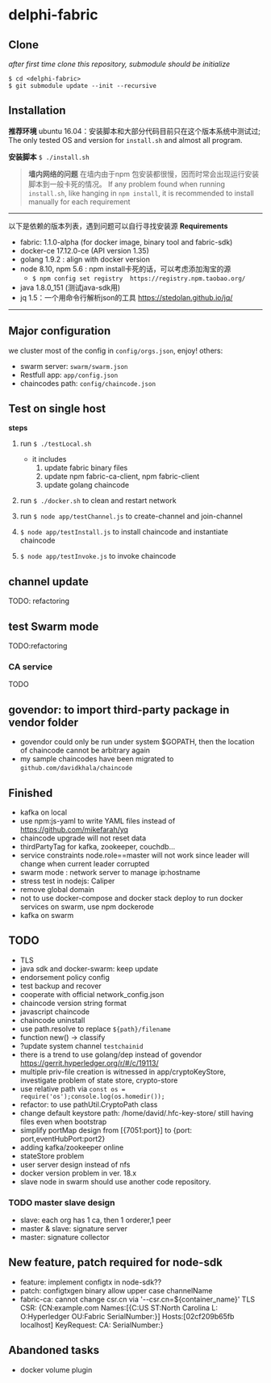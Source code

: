 # delphi-fabric


Clone
------------------
_after first time clone this repository, submodule should be initialize_
```
$ cd <delphi-fabric>
$ git submodule update --init --recursive
```


Installation
-----------------------

 **推荐环境** ubuntu 16.04：安装脚本和大部分代码目前只在这个版本系统中测试过; The only tested OS and version for ``install.sh`` and almost all program.

**安装脚本**
`$ ./install.sh`

> **墙内网络的问题**
在墙内由于npm 包安装都很慢，因而时常会出现运行安装脚本到一般卡死的情况。
If any problem found when running ``install.sh``, like hanging in ``npm install``, it is recommended to install manually for each requirement
----
 以下是依赖的版本列表，遇到问题可以自行寻找安装源
  **Requirements**
   * fabric: 1.1.0-alpha (for docker image, binary tool and fabric-sdk)
   * docker-ce 17.12.0-ce (API version 1.35)
   * golang 1.9.2 : align with docker version
   * node 8.10, npm 5.6 : npm install卡死的话，可以考虑添加淘宝的源
        - ``$ npm config set registry  https://registry.npm.taobao.org/``
   * java 1.8.0_151 (测试java-sdk用)
   * jq 1.5：一个用命令行解析json的工具 https://stedolan.github.io/jq/

-----




Major configuration
-----------------------
 we cluster most of the config in ``config/orgs.json``, enjoy!
 others:
  - swarm server: ``swarm/swarm.json``
  - Restfull app: ``app/config.json``
  - chaincodes path: ``config/chaincode.json``  

Test on single host
-----------------------
**steps**
1. run `$ ./testLocal.sh`
    - it includes
        1. update fabric binary files 
        2. update npm fabric-ca-client, npm fabric-client 
        3. update golang chaincode 

2. run `$ ./docker.sh` to clean and restart network

3. run `$ node app/testChannel.js` to create-channel and join-channel
4. `$ node app/testInstall.js` to install chaincode and instantiate chaincode
5. `$ node app/testInvoke.js` to invoke chaincode

channel update 
-----------------------
TODO: refactoring

test Swarm mode
-----------------------

TODO:refactoring


### CA service
TODO


govendor: to import third-party package in vendor folder
--------
  - govendor could only be run under system $GOPATH, then the location of chaincode cannot be arbitrary again
  - my sample chaincodes have been migrated to ``github.com/davidkhala/chaincode``


## Finished

- kafka on local
- use npm:js-yaml to write YAML files instead of https://github.com/mikefarah/yq
- chaincode upgrade will not reset data
- thirdPartyTag for kafka, zookeeper, couchdb...
- service constraints node.role==master will not work since leader will change when current leader corrupted
- swarm mode : network server to manage ip:hostname
- stress test in nodejs: Caliper
- remove global domain
- not to use docker-compose and docker stack deploy to run docker services on swarm, use npm dockerode 
- kafka on swarm


## TODO
- TLS
- java sdk and docker-swarm: keep update
- endorsement policy config
- test backup and recover
- cooperate with official network_config.json
- chaincode version string format
- javascript chaincode
- chaincode uninstall
- use path.resolve to replace `${path}/filename`
- function new() -> classify
- ?update system channel ``testchainid``
- there is a trend to use golang/dep instead of govendor https://gerrit.hyperledger.org/r/#/c/19113/
- multiple priv-file creation is witnessed in app/cryptoKeyStore, investigate problem of state store, crypto-store
- use relative path via ``const os = require('os');console.log(os.homedir());``
- refactor: to use pathUtil.CryptoPath class
- change default keystore path: /home/david/.hfc-key-store/ still having files even when bootstrap
- simplify portMap design from [{7051:port}] to {port: port,eventHubPort:port2}
- adding kafka/zookeeper online
- stateStore problem
- user server design instead of nfs
- docker version problem in ver. 18.x 
- slave node in swarm should use another code repository.

### TODO master slave design
- slave: each org has 1 ca, then 1 orderer,1 peer
- master & slave: signature server 
- master: signature collector 

## New feature, patch required for node-sdk
 
- feature: implement configtx in node-sdk??
- patch: configtxgen binary allow upper case channelName
- fabric-ca: cannot change csr.cn via '--csr.cn=${container_name}' TLS CSR: {CN:example.com Names:[{C:US ST:North Carolina L: O:Hyperledger OU:Fabric SerialNumber:}] Hosts:[02cf209b65fb localhost] KeyRequest:<nil> CA:<nil> SerialNumber:}
 
## Abandoned tasks
- docker volume plugin
